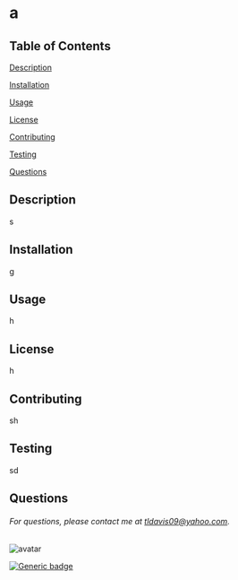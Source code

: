 # a

## Table of Contents
[Description](#description)

[Installation](#installation)

[Usage](#usage)

[License](#license)

[Contributing](#contributing)

[Testing](#testing)

[Questions](#questions)

## Description
s

## Installation
g

## Usage
h

## License
h

## Contributing
sh

## Testing
sd

## Questions
###### For questions, please contact me at tldavis09@yahoo.com.

![avatar](https://avatars0.githubusercontent.com/u/58016756?v=4)

[![Generic badge](https://img.shields.io/badge/<Happy>-<Hunting>-<Maroon>.svg)](https://shields.io/)
